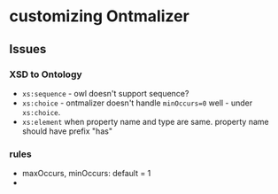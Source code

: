 # customizing Ontmalizer
## Issues
### XSD to Ontology

* `xs:sequence` - owl doesn't support sequence?
* `xs:choice` - ontmalizer doesn't handle `minOccurs=0` well - under `xs:choice`.
* `xs:element` when property name and type are same. property name should have prefix "has"


### rules

* maxOccurs, minOccurs: default = 1
* 
